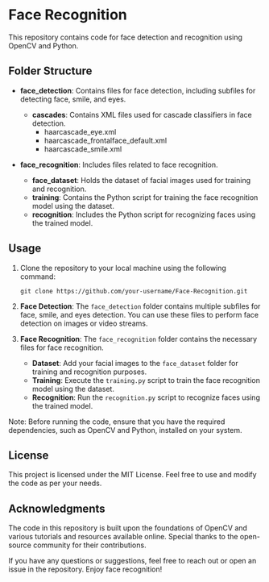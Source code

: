 # Face Recognition

This repository contains code for face detection and recognition using OpenCV and Python.

## Folder Structure

- **face_detection**: Contains files for face detection, including subfiles for detecting face, smile, and eyes.
  - **cascades**: Contains XML files used for cascade classifiers in face detection.
    - haarcascade_eye.xml
    - haarcascade_frontalface_default.xml
    - haarcascade_smile.xml

- **face_recognition**: Includes files related to face recognition.
  - **face_dataset**: Holds the dataset of facial images used for training and recognition.
  - **training**: Contains the Python script for training the face recognition model using the dataset.
  - **recognition**: Includes the Python script for recognizing faces using the trained model.

## Usage

1. Clone the repository to your local machine using the following command:

   ```
   git clone https://github.com/your-username/Face-Recognition.git
   ```

2. **Face Detection**: The `face_detection` folder contains multiple subfiles for face, smile, and eyes detection. You can use these files to perform face detection on images or video streams.

3. **Face Recognition**: The `face_recognition` folder contains the necessary files for face recognition.
   - **Dataset**: Add your facial images to the `face_dataset` folder for training and recognition purposes.
   - **Training**: Execute the `training.py` script to train the face recognition model using the dataset.
   - **Recognition**: Run the `recognition.py` script to recognize faces using the trained model.

Note: Before running the code, ensure that you have the required dependencies, such as OpenCV and Python, installed on your system.

## License

This project is licensed under the MIT License. Feel free to use and modify the code as per your needs.

## Acknowledgments

The code in this repository is built upon the foundations of OpenCV and various tutorials and resources available online. Special thanks to the open-source community for their contributions.

If you have any questions or suggestions, feel free to reach out or open an issue in the repository. Enjoy face recognition!

